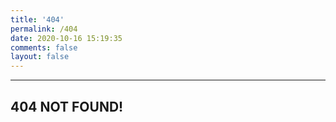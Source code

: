 ```yaml
---
title: '404'
permalink: /404
date: 2020-10-16 15:19:35
comments: false
layout: false
---
```


---
## 404 NOT FOUND!